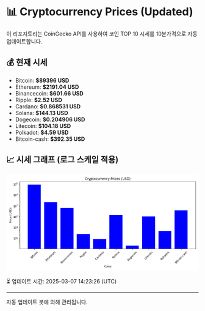 
# 📊 Cryptocurrency Prices (Updated)

이 리포지토리는 CoinGecko API를 사용하여 코인 TOP 10 시세를 10분가격으로 자동 업데이트합니다.

## 💰 현재 시세
- Bitcoin: **$89396 USD**
- Ethereum: **$2191.04 USD**
- Binancecoin: **$601.66 USD**
- Ripple: **$2.52 USD**
- Cardano: **$0.868531 USD**
- Solana: **$144.13 USD**
- Dogecoin: **$0.204906 USD**
- Litecoin: **$104.18 USD**
- Polkadot: **$4.59 USD**
- Bitcoin-cash: **$392.35 USD**

## 📈 시세 그래프 (로그 스케일 적용)
![Crypto Prices](crypto_prices.png)

⏳ 업데이트 시간: 2025-03-07 14:23:26 (UTC)

---
자동 업데이트 봇에 의해 관리됩니다.
